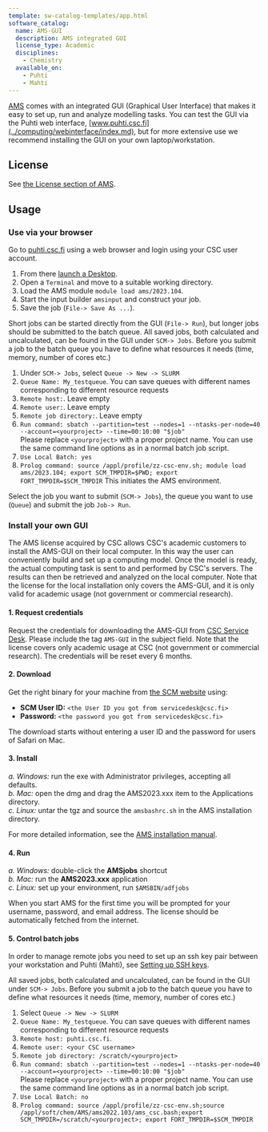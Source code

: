 ```yaml
---
template: sw-catalog-templates/app.html
software_catalog:
  name: AMS-GUI
  description: AMS integrated GUI
  license_type: Academic
  disciplines:
    - Chemistry
  available_on:
    - Puhti
    - Mahti
---
```


[AMS](../apps/ams.md) comes with an integrated GUI (Graphical User Interface)
that makes it easy to set up, run and analyze modelling tasks. You can test the
GUI via the Puhti web interface, [www.puhti.csc.fi](../computing/webinterface/index.md),
but for more extensive use we recommend installing the GUI on your own laptop/workstation.

## License

See [the License section of AMS](ams.md#license).

## Usage

### Use via your browser

Go to [puhti.csc.fi](https://puhti.csc.fi/) using a web browser and login using your CSC user account.

1. From there [launch a Desktop](../computing/webinterface/desktop.md#launching). 
2. Open a `Terminal` and move to a suitable working directory.
3. Load the AMS module `module load ams/2023.104`.
4. Start the input builder `amsinput` and construct your job.
5. Save the job (`File-> Save As ...`).

Short jobs can be started directly from the GUI (`File-> Run`), but longer jobs should be submitted to the batch queue. 
All saved jobs, both calculated and uncalculated, can be found in the GUI under `SCM-> Jobs`.
Before you submit a job to the batch queue you have to define what resources it needs (time, memory, number of cores etc.)

1. Under `SCM-> Jobs`, select `Queue -> New -> SLURM`
2. `Queue Name: My_testqueue`. You can save queues with different names corresponding to different resource requests  
3. `Remote host:`. Leave empty  
4. `Remote user:`. Leave empty  
5. `Remote job directory:`. Leave empty  
6. `Run command: sbatch --partition=test --nodes=1 --ntasks-per-node=40 --account=<yourproject> --time=00:10:00 "$job" `   
Please replace `<yourproject>` with a proper project name. You can use the same command line options as in a normal batch job script.
7. `Use Local Batch: yes`  
8. `Prolog command: source /appl/profile/zz-csc-env.sh; module load ams/2023.104; export SCM_TMPDIR=$PWD; export FORT_TMPDIR=$SCM_TMPDIR`
   This initiates the AMS environment.

Select the job you want to submit (`SCM-> Jobs`), the queue you want to use (`Queue`) and submit the job `Job-> Run`.  

### Install your own GUI

The AMS license acquired by CSC allows CSC's academic customers to install the
AMS-GUI on their local computer. In this way the user can conveniently build
and set up a computing model. Once the model is ready, the actual computing
task is sent to and performed by CSC's servers. The results can then be
retrieved and analyzed on the local computer. Note that the license for the
local installation only covers the AMS-GUI, and it is only valid for academic
usage (not government or commercial research).

#### 1. Request credentials

Request the credentials for downloading the AMS-GUI from [CSC Service Desk](../support/contact.md).
Please include the tag `AMS-GUI` in the subject field. Note that the license
covers only academic usage at CSC (not government or commercial research). The
credentials will be reset every 6 months.

#### 2. Download

Get the right binary for your machine from [the SCM website](https://www.scm.com/support/downloads/)
using:

* **SCM User ID:** `<the User ID you got from servicedesk@csc.fi>`
* **Password:** `<the password you got from servicedesk@csc.fi>`   

The download starts without entering a user ID and the password for users of Safari on Mac. 

#### 3. Install

*a. Windows:* run the exe with Administrator privileges, accepting all defaults.  
*b. Mac:* open the dmg and drag the AMS2023.xxx item to the Applications directory.  
*c. Linux:* untar the tgz and source the `amsbashrc.sh` in the AMS installation directory.

For more detailed information, see the [AMS installation manual](https://www.scm.com/doc/Installation/index.html).

#### 4. Run

*a. Windows:* double-click the **AMSjobs** shortcut  
*b. Mac:* run the **AMS2023.xxx** application  
*c. Linux:* set up your environment, run `$AMSBIN/adfjobs`

When you start AMS for the first time you will be prompted for your username,
password, and email address. The license should be automatically fetched from
the internet.

#### 5. Control batch jobs

In order to manage remote jobs you need to set up an ssh key pair between your
workstation and Puhti (Mahti), see
[Setting up SSH keys](../computing/connecting/ssh-keys.md).

All saved jobs, both calculated and uncalculated, can be found in the GUI under `SCM-> Jobs`.
Before you submit a job to the batch queue you have to define what resources it needs
(time, memory, number of cores etc.)

1. Select `Queue -> New -> SLURM`
2. `Queue Name: My_testqueue`. You can save queues with different names corresponding to different resource requests
3. `Remote host: puhti.csc.fi`. 
4. `Remote user: <your CSC username> `   
5. `Remote job directory: /scratch/<yourproject>`   
6. `Run command: sbatch --partition=test --nodes=1 --ntasks-per-node=40 --account=<yourproject> --time=00:10:00 "$job" `  
Please replace `<yourproject>` with a proper project name. You can use the same command line options as in a normal batch job script.  
7. `Use Local Batch: no`
8. `Prolog command: source /appl/profile/zz-csc-env.sh;source /appl/soft/chem/AMS/ams2022.103/ams_csc.bash;export SCM_TMPDIR=/scratch/<yourproject>; export FORT_TMPDIR=$SCM_TMPDIR`
